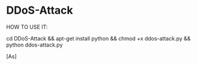 # DDoS-Attack

HOW TO USE IT:

cd DDoS-Attack && apt-get install python && chmod +x ddos-attack.py && python ddos-attack.py

[As]
